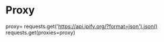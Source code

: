 
# Proxy
proxy= requests.get('https://api.ipify.org/?format=json').json()
requests.get(proxies=proxy)
